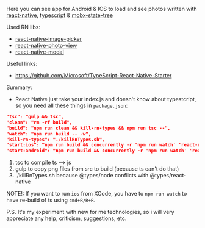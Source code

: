 Here you can see app for Android & IOS to load and see photos written with [react-native](https://facebook.github.io/react-native/), [typescript](https://www.typescriptlang.org/) & [mobx-state-tree](https://github.com/mobxjs/mobx-state-tree)

Used RN libs:
- [react-native-image-picker](https://github.com/react-community/react-native-image-picker)
- [react-native-photo-view](https://github.com/alwx/react-native-photo-view)
- [react-native-modal](https://github.com/react-native-community/react-native-modal)

Useful links:
- https://github.com/Microsoft/TypeScript-React-Native-Starter

Summary:
- React Native just take your index.js and doesn't know about typestcript, so you need all these things in `package.json`:
```json
"tsc": "gulp && tsc",
"clean": "rm -rf build",
"build": "npm run clean && kill-rn-types && npm run tsc --",
"watch": "npm run build -- -w",
"kill-rn-types": "./killRnTypes.sh",
"start:ios": "npm run build && concurrently -r 'npm run watch' 'react-native run-ios'",
"start:android": "npm run build && concurrently -r 'npm run watch' 'react-native run-android'"
```
1. tsc to compile ts --> js
2. gulp to copy png files from src to build (because ts can't do that)
3. ./killRnTypes.sh because @types/node conflicts with @types/react-native

NOTE!: If you want to run `ios` from XCode, you have to `npm run watch` to have re-build of ts using `cmd+R/R+R`.

P.S. It's my experiment with new for me technologies, so i will very appreciate any help, criticism, suggestions, etc.
